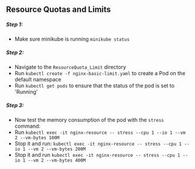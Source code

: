 ## Resource Quotas and Limits

##### Step 1:

* Make sure minikube is running `minikube status`

##### Step 2:

* Navigate to the `ResourceQuota_Limit` directory
* Run `kubectl create -f nginx-basic-limit.yaml` to create a Pod on the default namespace
* Run `kubectl get pods` to ensure that the status of the pod is set to 'Running'

##### Step 3:

* Now test the memory consumption of the pod with the `stress` command:
* Run `kubectl exec -it nginx-resource -- stress --cpu 1 --io 1 --vm 2 --vm-bytes 100M`
* Stop it and run: `kubectl exec -it nginx-resource -- stress --cpu 1 --io 1 --vm 2 --vm-bytes 200M`
* Stop it and run `kubectl exec -it nginx-resource -- stress --cpu 1 --io 1 --vm 2 --vm-bytes 400M`

